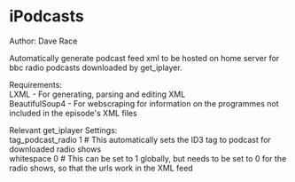 # iPodcasts

Author: Dave Race

Automatically generate podcast feed xml to be hosted on home server for bbc radio podcasts downloaded by get_iplayer.

Requirements:  
LXML - For generating, parsing and editing XML  
BeautifulSoup4 - For webscraping for information on the programmes not included in the episode's XML files

Relevant get_iplayer Settings:  
tag_podcast_radio 1 # This automatically sets the ID3 tag to podcast for downloaded radio shows  
whitespace 0 # This can be set to 1 globally, but needs to be set to 0 for the radio shows, so that the urls work in the XML feed
